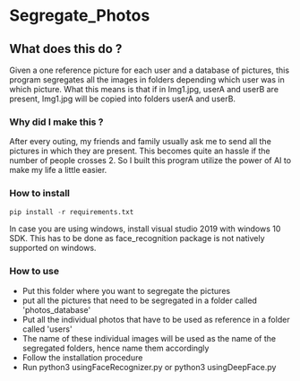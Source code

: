 # Segregate_Photos

## What does this do ?

Given a one reference picture for each user and a database of pictures, this program segregates all the images in folders depending which user was in which picture.
What this means is that if in Img1.jpg, userA and userB are present, Img1.jpg will be copied into folders userA and userB.

### Why did I make this ?

After every outing, my friends and family usually ask me to send all the pictures in which they are present. This becomes quite an hassle if the number of people crosses 2. So I built
this program utilize the power of AI to make my life a little easier.

### How to install

```python
pip install -r requirements.txt
```

In case you are using windows, install visual studio 2019 with windows 10 SDK. This has to be done as face_recognition package is not natively supported on windows.

### How to use

- Put this folder where you want to segregate the pictures
- put all the pictures that need to be segregated in a folder called 'photos_database'
- Put all the individual photos that have to be used as reference in a folder called 'users'
- The name of these individual images will be used as the name of the segregated folders, hence name them accordingly
- Follow the installation procedure
- Run python3 usingFaceRecognizer.py or python3 usingDeepFace.py
